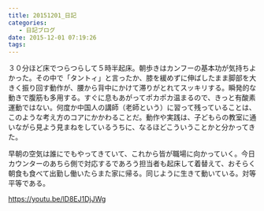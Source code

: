 ```yaml
---
title: 20151201_日記
categories:
   - 日記ブログ
date: 2015-12-01 07:19:26
tags:
---
```


３０分ほど床でつらつらして５時半起床。朝歩きはカンフーの基本功が気持ちよかった。その中で「タントィ」と言ったか、膝を緩めずに伸ばしたまま脚部を大きく振り回す動作が、腰から背中にかけて滞りがとれてスッキリする。瞬発的な動きで腹筋も多用する。すぐに息もあがってポカポカ温まるので、きっと有酸素運動ではない。何度か中国人の講師（老師という）に習って残っていることは、このような考え方のコアにかかわることだ。動作や実践は、子どもらの教室に通いながら見よう見まねをしているうちに、なるほどこういうことかと分かってきた。

早朝の空気は誰にでもやってきていて、これから皆が職場に向かっていく。今日カウンターのあちら側で対応するであろう担当者も起床して着替えて、おそらく朝食も食べて出勤し働いたらまた家に帰る。同じように生きて動いている。対等平等である。

https://youtu.be/lD8EJ1DjJWg